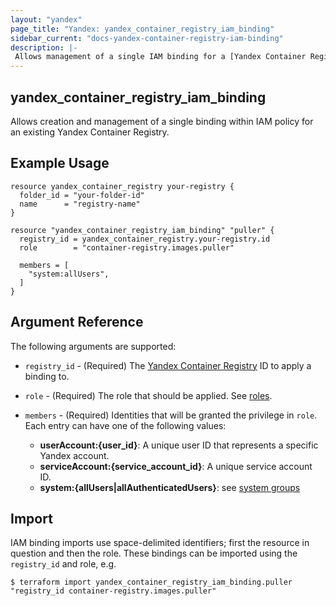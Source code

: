 ```yaml
---
layout: "yandex"
page_title: "Yandex: yandex_container_registry_iam_binding"
sidebar_current: "docs-yandex-container-registry-iam-binding"
description: |-
 Allows management of a single IAM binding for a [Yandex Container Registry](https://cloud.yandex.com/docs/container-registry/).
---
```


## yandex\_container\_registry\_iam\_binding

Allows creation and management of a single binding within IAM policy for
an existing Yandex Container Registry.

## Example Usage

```hcl
resource yandex_container_registry your-registry {
  folder_id = "your-folder-id"
  name      = "registry-name"
}

resource "yandex_container_registry_iam_binding" "puller" {
  registry_id = yandex_container_registry.your-registry.id
  role        = "container-registry.images.puller"

  members = [
    "system:allUsers",
  ]
}
```

## Argument Reference

The following arguments are supported:

* `registry_id` - (Required) The [Yandex Container Registry](https://cloud.yandex.com/docs/container-registry/) ID to apply a binding to.

* `role` - (Required) The role that should be applied. See [roles](https://cloud.yandex.com/docs/container-registry/security/).

* `members` - (Required) Identities that will be granted the privilege in `role`.
  Each entry can have one of the following values:
  * **userAccount:{user_id}**: A unique user ID that represents a specific Yandex account.
  * **serviceAccount:{service_account_id}**: A unique service account ID.
  * **system:{allUsers|allAuthenticatedUsers}**: see [system groups](https://cloud.yandex.com/docs/iam/concepts/access-control/system-group)

## Import

IAM binding imports use space-delimited identifiers; first the resource in question and then the role.
These bindings can be imported using the `registry_id` and role, e.g.

```
$ terraform import yandex_container_registry_iam_binding.puller "registry_id container-registry.images.puller"
```

